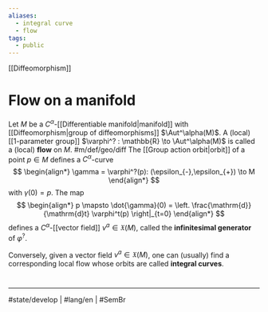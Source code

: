 ```yaml
---
aliases:
  - integral curve
  - flow
tags:
  - public
---
```

[[Diffeomorphism]]
# Flow on a manifold

Let $M$ be a $C^\alpha$-[[Differentiable manifold|manifold]] with [[Diffeomorphism|group of diffeomorphisms]] $\Aut^\alpha(M)$.
A (local) [[1-parameter group]] $\varphi^? : \mathbb{R} \to \Aut^\alpha(M)$ is called a (local) **flow** on $M$. #m/def/geo/diff 
The [[Group action orbit|orbit]] of a point $p \in M$ defines a $C^\alpha$-curve 
$$
\begin{align*}
\gamma = \varphi^?(p): (\epsilon_{-},\epsilon_{+}) \to M
\end{align*}
$$
with $\gamma(0) = p$.
The map
$$
\begin{align*}
p \mapsto \dot{\gamma}(0) = \left. \frac{\mathrm{d}}{\mathrm{d}t} \varphi^t(p) \right|_{t=0}
\end{align*}
$$
defines a $C^\alpha$-[[vector field]] $v^a \in \mathfrak{X}(M)$, called the **infinitesimal generator** of $\varphi^?$.


Conversely, given a vector field $v^a \in \mathfrak{X}(M)$, one can (usually) find a corresponding local flow whose orbits are called **integral curves**.

#
---
#state/develop | #lang/en | #SemBr
